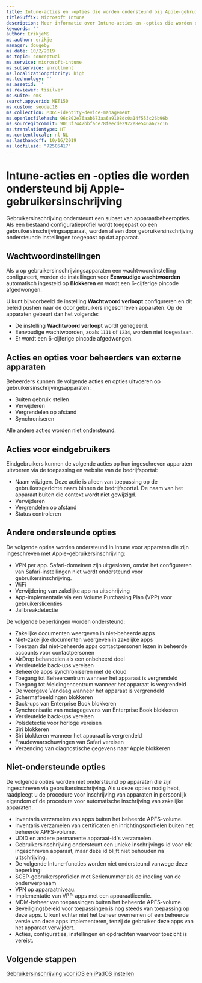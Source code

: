 ```yaml
---
title: Intune-acties en -opties die worden ondersteund bij Apple-gebruikersinschrijving
titleSuffix: Microsoft Intune
description: Meer informatie over Intune-acties en -opties die worden ondersteund bij Apple-gebruikersinschrijving
keywords: ''
author: ErikjeMS
ms.author: erikje
manager: dougeby
ms.date: 10/2/2019
ms.topic: conceptual
ms.service: microsoft-intune
ms.subservice: enrollment
ms.localizationpriority: high
ms.technology: ''
ms.assetid: ''
ms.reviewer: tisilver
ms.suite: ems
search.appverid: MET150
ms.custom: seodec18
ms.collection: M365-identity-device-management
ms.openlocfilehash: 96c802e76aab673aa6a9108dc0a14f553c26b96b
ms.sourcegitcommit: 9013f7442bbface78feecde2922e8e546a622c16
ms.translationtype: HT
ms.contentlocale: nl-NL
ms.lasthandoff: 10/16/2019
ms.locfileid: "72505417"
---
```

# <a name="intune-actions-and-options-supported-with-apple-user-enrollment"></a>Intune-acties en -opties die worden ondersteund bij Apple-gebruikersinschrijving

Gebruikersinschrijving ondersteunt een subset van apparaatbeheeropties. Als een bestaand configuratieprofiel wordt toegepast op een gebruikersinschrijvingsapparaat, worden alleen door gebruikersinschrijving ondersteunde instellingen toegepast op dat apparaat.

## <a name="password-settings"></a>Wachtwoordinstellingen

Als u op gebruikersinschrijvingsapparaten een wachtwoordinstelling configureert, worden de instellingen voor **Eenvoudige wachtwoorden** automatisch ingesteld op **Blokkeren** en wordt een 6-cijferige pincode afgedwongen.

U kunt bijvoorbeeld de instelling **Wachtwoord verloopt** configureren en dit beleid pushen naar de door gebruikers ingeschreven apparaten. Op de apparaten gebeurt dan het volgende:
- De instelling **Wachtwoord verloopt** wordt genegeerd.
- Eenvoudige wachtwoorden, zoals `1111` of `1234`, worden niet toegestaan.
- Er wordt een 6-cijferige pincode afgedwongen.

## <a name="administrator-remote-device-actions-and-options"></a>Acties en opties voor beheerders van externe apparaten
Beheerders kunnen de volgende acties en opties uitvoeren op gebruikersinschrijvingsapparaten:
- Buiten gebruik stellen
- Verwijderen
- Vergrendelen op afstand
- Synchroniseren

Alle andere acties worden niet ondersteund.

## <a name="end-user-actions"></a>Acties voor eindgebruikers
Eindgebruikers kunnen de volgende acties op hun ingeschreven apparaten uitvoeren via de toepassing en website van de bedrijfsportal:
- Naam wijzigen. Deze actie is alleen van toepassing op de gebruikersgerichte naam binnen de bedrijfsportal. De naam van het apparaat buiten die context wordt niet gewijzigd.
- Verwijderen
- Vergrendelen op afstand
- Status controleren

## <a name="other-supported-options"></a>Andere ondersteunde opties

De volgende opties worden ondersteund in Intune voor apparaten die zijn ingeschreven met Apple-gebruikersinschrijving:
- VPN per app. Safari-domeinen zijn uitgesloten, omdat het configureren van Safari-instellingen niet wordt ondersteund voor gebruikersinschrijving.
- WiFi 
- Verwijdering van zakelijke app na uitschrijving
- App-implementatie via een Volume Purchasing Plan (VPP) voor gebruikerslicenties
- Jailbreakdetectie

De volgende beperkingen worden ondersteund:
- Zakelijke documenten weergeven in niet-beheerde apps
- Niet-zakelijke documenten weergeven in zakelijke apps
- Toestaan dat niet-beheerde apps contactpersonen lezen in beheerde accounts voor contactpersonen
- AirDrop behandelen als een onbeheerd doel
- Versleutelde back-ups vereisen
- Beheerde apps synchroniseren met de cloud
- Toegang tot Beheercentrum wanneer het apparaat is vergrendeld
- Toegang tot Meldingencentrum wanneer het apparaat is vergrendeld
- De weergave Vandaag wanneer het apparaat is vergrendeld
- Schermafbeeldingen blokkeren
- Back-ups van Enterprise Book blokkeren
- Synchronisatie van metagegevens van Enterprise Book blokkeren
- Versleutelde back-ups vereisen
- Polsdetectie voor horloge vereisen
- Siri blokkeren
- Siri blokkeren wanneer het apparaat is vergrendeld
- Fraudewaarschuwingen van Safari vereisen
- Verzending van diagnostische gegevens naar Apple blokkeren


## <a name="options-not-supported"></a>Niet-ondersteunde opties
De volgende opties worden niet ondersteund op apparaten die zijn ingeschreven via gebruikersinschrijving. Als u deze opties nodig hebt, raadpleegt u de procedure voor inschrijving van apparaten in persoonlijk eigendom of de procedure voor automatische inschrijving van zakelijke apparaten.
- Inventaris verzamelen van apps buiten het beheerde APFS-volume.
- Inventaris verzamelen van certificaten en inrichtingsprofielen buiten het beheerde APFS-volume.
- UDID en andere permanente apparaat-id's verzamelen.
- Gebruikersinschrijving ondersteunt een unieke inschrijvings-id voor elk ingeschreven apparaat, maar deze id blijft niet behouden na uitschrijving.
- De volgende Intune-functies worden niet ondersteund vanwege deze beperking:
- SCEP-gebruikersprofielen met Serienummer als de indeling van de onderwerpnaam
- VPN op apparaatniveau.
- Implementatie van VPP-apps met een apparaatlicentie.
- MDM-beheer van toepassingen buiten het beheerde APFS-volume.
- Beveiligingsbeleid voor toepassingen is nog steeds van toepassing op deze apps. U kunt echter niet het beheer overnemen of een beheerde versie van deze apps implementeren, tenzij de gebruiker deze apps van het apparaat verwijdert.
- Acties, configuraties, instellingen en opdrachten waarvoor toezicht is vereist. 

## <a name="next-steps"></a>Volgende stappen

[Gebruikersinschrijving voor iOS en iPadOS instellen](ios-user-enrollment.md)
